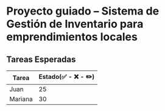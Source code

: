 # Proyecto guiado – Sistema de Gestión de Inventario para emprendimientos locales

## Tareas Esperadas

| Tarea | Estado(✅ - ❌ - ✏️) |
|---------|------|
| Juan    | 25   |
| Mariana | 30   |